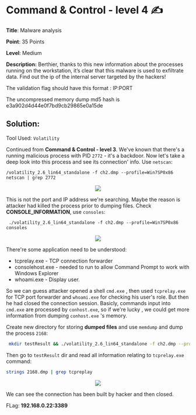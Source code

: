 # Command & Control - level 4 ✍

**Title**: Malware analysis

**Point**: 35 Points

**Level**: Medium

**Description:** Berthier, thanks to this new information about the processes running on the workstation, it’s clear that this malware is used to exfiltrate data. Find out the ip of the internal server targeted by the hackers!

The validation flag should have this format : IP:PORT

The uncompressed memory dump md5 hash is e3a902d4d44e0f7bd9cb29865e0a15de

## Solution:

Tool Used: `Volatility`

Continued from **Command & Control - level 3**. We've known that there's a running malicious process with PID `2772` - it's a backdoor. Now let's take a deep look into this process and see its connection' info. Use `netscan`:

```
/volatility_2.6_lin64_standalone -f ch2.dmp --profile=Win7SP0x86 netscan | grep 2772
```

<p align="center"><img src="https://user-images.githubusercontent.com/48288606/160743498-72c4c94a-283d-4c80-b883-872c2a541ae0.png"> </p>

This is not the port and IP address we're searching. Maybe the reason is attacker had killed the process prior to dumping files. Check **CONSOLE_INFORMATION**, use `consoles`:

```
 ./volatility_2.6_lin64_standalone -f ch2.dmp --profile=Win7SP0x86 consoles 
```

<p align="center"><img src="https://user-images.githubusercontent.com/48288606/160744691-f54cb3e2-caff-45f0-ae83-b3fd94bedcec.png"> </p>

There're some application need to be understood:
- tcprelay.exe - TCP connection forwarder
- consolehost.exe - needed to run to allow Command Prompt to work with Windows Explorer
- whoami.exe - Display user.

So we can guess attacker opened a shell `cmd.exe` , then used `tcprelay.exe` for TCP port forwarder and `whoami.exe` for checking his user's role. But then he had closed the connection session. Basicly, commands input into `cmd.exe` are processed by `conhost.exe`, so if we're lucky , we could get more information from dumping `conhost.exe` 's memory.

Create new directory for storing **dumped files** and use `memdump` and dump the process `2168`:

```bash
 mkdir testResult && ./volatility_2.6_lin64_standalone -f ch2.dmp --profile=Win7SP0x86 memdump -p 2772 -D testResult
```
Then go to `testResult` dir and read all information relating to `tcprelay.exe` command:

```bash
strings 2168.dmp | grep tcpreplay
```

<p align="center"><img src="https://user-images.githubusercontent.com/48288606/160811558-f814eaa7-ee28-4892-a7fd-5054bbc2a638.png"> </p>

We can see the connection has been built by hacker and then closed.



FLag: **192.168.0.22:3389**
